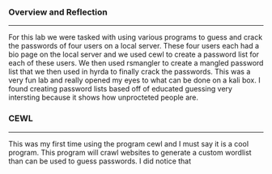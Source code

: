 ### Overview and Reflection
------
For this lab we were tasked with using various programs to guess and crack the passwords of four users on a local server. These four users each had a bio page on the local server and we 
used cewl to create a password list for each of these users. We then used rsmangler to create a mangled password list that we then used in hyrda to finally crack the passwords. This 
was a very fun lab and really opened my eyes to what can be done on a kali box. I found creating password lists based off of educated guessing very intersting because it shows 
how unprocteted people are. 

### CEWL
------
This was my first time using the program cewl and I must say it is a cool program. This program will crawl websites to generate a custom wordlist than can be used to guess passwords. 
I did notice that 
